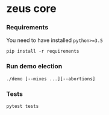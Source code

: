 # zeus core

### Requirements

You need to have installed `python>=3.5`

```shell
pip install -r requirements
```

### Run demo election

```shell
./demo [--mixes ...][--abortions]
```

### Tests

```shell
pytest tests
```
